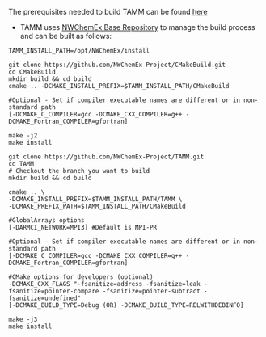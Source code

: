 
The prerequisites needed to build TAMM can be found [here](dox/prerequisites.md) 

- TAMM uses [NWChemEx Base Repository](https://github.com/NWChemEx-Project/CMakeBuild) to manage the build process and can be built as follows:

```
TAMM_INSTALL_PATH=/opt/NWChemEx/install

git clone https://github.com/NWChemEx-Project/CMakeBuild.git
cd CMakeBuild
mkdir build && cd build
cmake .. -DCMAKE_INSTALL_PREFIX=$TAMM_INSTALL_PATH/CMakeBuild

#Optional - Set if compiler executable names are different or in non-standard path
[-DCMAKE_C_COMPILER=gcc -DCMAKE_CXX_COMPILER=g++ -DCMAKE_Fortran_COMPILER=gfortran] 

make -j2
make install
```

```
git clone https://github.com/NWChemEx-Project/TAMM.git
cd TAMM
# Checkout the branch you want to build
mkdir build && cd build

cmake .. \ 
-DCMAKE_INSTALL_PREFIX=$TAMM_INSTALL_PATH/TAMM \
-DCMAKE_PREFIX_PATH=$TAMM_INSTALL_PATH/CMakeBuild 

#GlobalArrays options
[-DARMCI_NETWORK=MPI3] #Default is MPI-PR

#Optional - Set if compiler executable names are different or in non-standard path
[-DCMAKE_C_COMPILER=gcc -DCMAKE_CXX_COMPILER=g++ -DCMAKE_Fortran_COMPILER=gfortran] 

#CMake options for developers (optional)
-DCMAKE_CXX_FLAGS "-fsanitize=address -fsanitize=leak -fsanitize=pointer-compare -fsanitize=pointer-subtract -fsanitize=undefined"
[-DCMAKE_BUILD_TYPE=Debug (OR) -DCMAKE_BUILD_TYPE=RELWITHDEBINFO]

make -j3
make install
```

